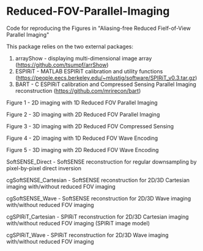 # Reduced-FOV-Parallel-Imaging

Code for reproducing the Figures in 
"Aliasing-free Reduced Fielf-of-View Parallel Imaging"

This package relies on the two external packages:

1. arrayShow - displaying multi-dimensional image array (https://github.com/tsumpf/arrShow)
2. ESPIRiT   - MATLAB ESPIRiT calibration and utility functions (https://people.eecs.berkeley.edu/~mlustig/software/SPIRiT_v0.3.tar.gz)
3. BART      - C ESPIRiT calibration and Compressed Sensing Parallel Imaging reconstruction (https://github.com/mrirecon/bart)

Figure 1 - 2D imaging with 1D Reduced FOV Parallel Imaging

Figure 2 - 3D imaging with 2D Reduced FOV Parallel Imaging 

Figure 3 - 3D imaging with 2D Reduced FOV Compressed Sensing

Figure 4 - 2D imaging with 1D Reduced FOV Wave Encoding

Figure 5 - 3D imaging with 2D Reduced FOV Wave Encoding

SoftSENSE_Direct      - SoftSENSE reconstruction for regular downsampling by pixel-by-pixel direct inversion

cgSoftSENSE_Cartesian - SoftSENSE reconstruction for 2D/3D Cartesian imaging with/without reduced FOV imaging

cgSoftSENSE_Wave      - SoftSENSE reconstruction for 2D/3D Wave imaging with/without reduced FOV imaging

cgSPIRiT_Cartesian    - SPIRiT    reconstruction for 2D/3D Cartesian imaging with/without reduced FOV imaging (SPIRiT image model)

cgSPIRiT_Wave         - SPIRiT    reconstruction for 2D/3D Wave imaging with/without reduced FOV imaging

